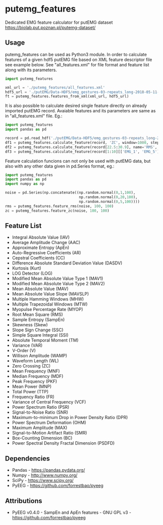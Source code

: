 # putemg_features
Dedicated EMG feature calculator for putEMG dataset https://biolab.put.poznan.pl/putemg-dataset/

## Usage
putemg_features can be used as Python3 module. In order to calculate features of a given hdf5 putEMG file based on XML feature descriptor file see example below. See "all_features.xml" for file format and feature list along with its parameters.

```python
import putemg_features

xml_url = './putemg_features/all_features.xml'
hdf5_url = './putEMG/Data-HDF5/emg_gestures-03-repeats_long-2018-05-11-11-05-00-695.hdf5'
ft = putemg_features.features_from_xml(xml_url, hdf5_url)
```

It is also possible to calculate desired single feature directly on already imported putEMG record. Avaiable features and its parameters are same as in "all_features.xml" file. Eg.:
```python
import putemg_features
import pandas as pd

record = pd.read_hdf('./putEMG/Data-HDF5/emg_gestures-03-repeats_long-2018-05-11-11-05-00-695.hdf5')
df1 = putemg_features.calculate_feature(record, 'ZC', window=1000, step=500, threshold=30)
df2 = putemg_features.calculate_feature(record[22.5:30.9], name='RMS', window=500, step=250)
df3 = putemg_features.calculate_feature(record[1:10][['EMG_1', 'EMG_5']], 'RMS', window=500, step=250)
```

Feature calculation funcions can not only be used with putEMG data, but also with any other data given in pd.Series format, eg.:
```python
import putemg_features
import pandas as pd
import numpy as np

noise = pd.Series(np.concatenate((np.random.normal(0,1,100), 
                                  np.random.normal(0,20,100), 
                                  np.random.normal(0,5,100))))
rms = putemg_features.feature_rms(noise, 100, 100)
zc = putemg_features.feature_zc(noise, 100, 100)
```

## Feature List
* Integral Absolute Value (IAV)
* Average Amplitude Change (AAC)
* Approximate Entropy (ApEn)
* Auto-Regressive Coefficients (AR)
* Cepstral Coefficients (CC)
* Difference Absolute Standard Deviation Value (DASDV)
* Kurtosis (Kurt)
* LOG Detector (LOG)
* Modified Mean Absolute Value Type 1 (MAV1)
* Modified Mean Absolute Value Type 2 (MAV2)
* Mean Absolute Value (MAV)
* Mean Absolute Value Slope (MAVSLP)
* Multiple Hamming Windows (MHW)
* Multiple Trapezoidal Windows (MTW)
* Myopulse Percentage Rate (MYOP)
* Root Mean Square (RMS)
* Sample Entropy (SampEn)
* Skewness (Skew)
* Slope Sign Change (SSC)
* Simple Square Integral (SSI)
* Absolute Temporal Moment (TM)
* Variance (VAR)
* V-Order (V)
* Willison Amplitude (WAMP)
* Waveform Length (WL)
* Zero Crossing (ZC)
* Mean Frequency (MNF)
* Median Frequency (MDF)
* Peak Frequency (PKF)
* Mean Power (MNP)
* Total Power (TTP)
* Frequency Ratio (FR)
* Variance of Central Frequency (VCF)
* Power Spectrum Ratio (PSR)
* Signal-to-Noise Ratio (SNR)
* Maximum-to-minimum Drop in Power Density Ratio (DPR)
* Power Spectrum Deformation (OHM)
* Maximum Amplitude (MAX)
* Signal-to-Motion Artifact Ratio (SMR)
* Box-Counting Dimension (BC)
* Power Spectral Density Fractal Dimension (PSDFD)

## Dependencies
* Pandas - https://pandas.pydata.org/
* Numpy - http://www.numpy.org/
* SciPy - https://www.scipy.org/
* PyEEG - https://github.com/forrestbao/pyeeg

## Attributions
* PyEEG v0.4.0 - SampEn and ApEn features - GNU GPL v3 - https://github.com/forrestbao/pyeeg
